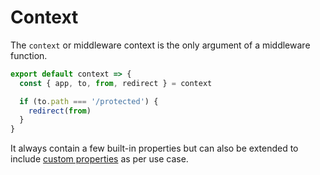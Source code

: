 # Context

The `context` or middleware context is the only argument of a middleware function.

```javascript
export default context => {
  const { app, to, from, redirect } = context

  if (to.path === '/protected') {
    redirect(from)
  }
}
```

It always contain a few built-in properties but can also be extended to include [custom properties](/api/context.html#adding-custom-properties) as per use case.
